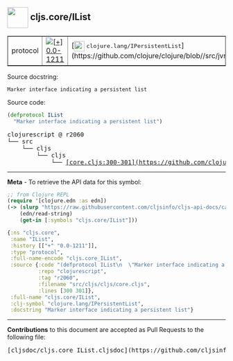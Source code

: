 ## <img width="48px" valign="middle" src="http://i.imgur.com/Hi20huC.png"> cljs.core/IList

 <table border="1">
<tr>

<td>protocol</td>
<td><a href="https://github.com/cljsinfo/cljs-api-docs/tree/0.0-1211"><img valign="middle" alt="[+] 0.0-1211" src="https://img.shields.io/badge/+-0.0--1211-lightgrey.svg"></a> </td>
<td>
[<img height="24px" valign="middle" src="http://i.imgur.com/1GjPKvB.png"> <samp>clojure.lang/IPersistentList</samp>](https://github.com/clojure/clojure/blob//src/jvm/clojure/lang/IPersistentList.java)
</td>
</tr>
</table>





Source docstring:

```
Marker interface indicating a persistent list
```

Source code:

```clj
(defprotocol IList
  "Marker interface indicating a persistent list")
```

 <pre>
clojurescript @ r2060
└── src
    └── cljs
        └── cljs
            └── <ins>[core.cljs:300-301](https://github.com/clojure/clojurescript/blob/r2060/src/cljs/cljs/core.cljs#L300-L301)</ins>
</pre>


---

__Meta__ - To retrieve the API data for this symbol:

```clj
;; from Clojure REPL
(require '[clojure.edn :as edn])
(-> (slurp "https://raw.githubusercontent.com/cljsinfo/cljs-api-docs/catalog/cljs-api.edn")
    (edn/read-string)
    (get-in [:symbols "cljs.core/IList"]))
```

```clj
{:ns "cljs.core",
 :name "IList",
 :history [["+" "0.0-1211"]],
 :type "protocol",
 :full-name-encode "cljs.core_IList",
 :source {:code "(defprotocol IList\n  \"Marker interface indicating a persistent list\")",
          :repo "clojurescript",
          :tag "r2060",
          :filename "src/cljs/cljs/core.cljs",
          :lines [300 301]},
 :full-name "cljs.core/IList",
 :clj-symbol "clojure.lang/IPersistentList",
 :docstring "Marker interface indicating a persistent list"}

```

---

__Contributions__ to this document are accepted as Pull Requests to the following file:

 <pre>
[cljsdoc/cljs.core_IList.cljsdoc](https://github.com/cljsinfo/cljs-api-docs/blob/master/cljsdoc/cljs.core_IList.cljsdoc)
</pre>

